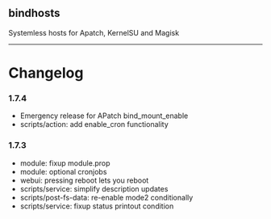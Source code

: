 ## bindhosts
Systemless hosts for Apatch, KernelSU and Magisk

---

# Changelog
### 1.7.4
- Emergency release for APatch bind_mount_enable
- scripts/action: add enable_cron functionality

### 1.7.3
- module: fixup module.prop
- module: optional cronjobs
- webui: pressing reboot lets you reboot
- scripts/service: simplify description updates
- scripts/post-fs-data: re-enable mode2 conditionally
- scripts/service: fixup status printout condition

